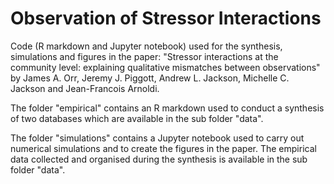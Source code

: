 # Observation of Stressor Interactions

Code (R markdown and Jupyter notebook) used for the synthesis, simulations and figures in the paper: "Stressor interactions at the community level: explaining qualitative mismatches between observations" by James A. Orr, Jeremy J. Piggott, Andrew L. Jackson, Michelle C. Jackson and Jean-Francois Arnoldi.

The folder "empirical" contains an R markdown used to conduct a synthesis of two databases which are available in the sub folder "data". 

The folder "simulations" contains a Jupyter notebook used to carry out numerical simulations and to create the figures in the paper. The empirical data collected and organised during the synthesis is available in the sub folder "data". 
